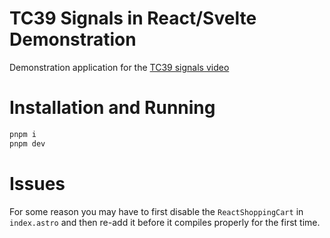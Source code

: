 # TC39 Signals in React/Svelte Demonstration

Demonstration application for the [TC39 signals video](https://youtu.be/HSVcZa5yTKE)

# Installation and Running

```bash
pnpm i
pnpm dev
```

# Issues

For some reason you may have to first disable the `ReactShoppingCart` in `index.astro` and then re-add it before it compiles properly for the first time.
